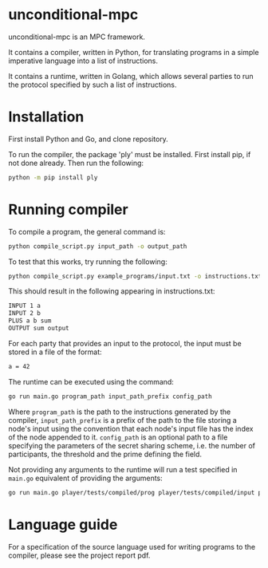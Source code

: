 # unconditional-mpc
unconditional-mpc is an MPC framework.

It contains a compiler, written in Python, for translating programs in a simple imperative language into a list of instructions.

It contains a runtime, written in Golang, which allows several parties to run the protocol specified by such a list of instructions. 

# Installation
First install Python and Go, and clone repository.

To run the compiler, the package 'ply' must be installed. 
First install pip, if not done already. Then run the following:
```bash
python -m pip install ply
```

# Running compiler
To compile a program, the general command is:
```bash
python compile_script.py input_path -o output_path
```
To test that this works, try running the following:
```bash
python compile_script.py example_programs/input.txt -o instructions.txt
```
This should result in the following appearing in instructions.txt:

```txt
INPUT 1 a
INPUT 2 b
PLUS a b sum
OUTPUT sum output
```

For each party that provides an input to the protocol, the input must be stored in a file of the format:

```txt
a = 42
```

The runtime can be executed using the command:

```bash
go run main.go program_path input_path_prefix config_path
```

Where ```program_path``` is the path to the instructions generated by the compiler, ```input_path_prefix``` is a prefix of the path to the file storing a node's input using the convention that each node's input file has the index of the node appended to it. ```config_path``` is an optional path to a file specifying the parameters of the secret sharing scheme, i.e. the number of participants, the threshold and the prime defining the field.

Not providing any arguments to the runtime will run a test specified in ```main.go``` equivalent of providing the arguments:

```bash
go run main.go player/tests/compiled/prog player/tests/compiled/input player/tests/compiled/config
```

# Language guide
For a specification of the source language used for writing programs to the compiler, please see the project report pdf.
